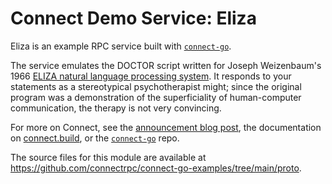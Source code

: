 # Connect Demo Service: Eliza

Eliza is an example RPC service built with [`connect-go`][connect-go].

The service emulates the DOCTOR script written for Joseph Weizenbaum's 1966
[ELIZA natural language processing system][eliza]. It responds to your
statements as a stereotypical psychotherapist might; since the original program
was a demonstration of the superficiality of human-computer communication, the
therapy is not very convincing.

For more on Connect, see the [announcement blog post][blog], the documentation
on [connect.build][docs], or the [`connect-go`][connect-go] repo.

The source files for this module are available at https://github.com/connectrpc/connect-go-examples/tree/main/proto.

[blog]: https://buf.build/blog/connect-a-better-grpc
[connect-go]: https://github.com/bufbuild/connect-go
[docs]: https://connect.build
[eliza]: https://en.wikipedia.org/wiki/ELIZA
